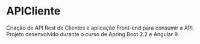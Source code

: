 # APICliente

Criação de API Rest de Clientes e aplicação Front-end para consumir a API. Projeto desenvolvido durante o curso de Apring Boot 2.2 e Angular 9.
